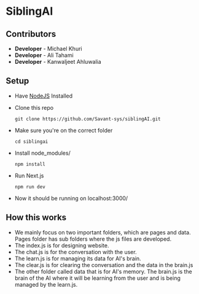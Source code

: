 # SiblingAI

## Contributors
- **Developer** - Michael Khuri
- **Developer** - Ali Tahami
- **Developer** - Kanwaljeet Ahluwalia

## Setup 
- Have [NodeJS](https://nodejs.org/en/download) Installed
- Clone this repo

    ```git clone https://github.com/Savant-sys/siblingAI.git```

- Make sure you're on the correct folder

    ```cd siblingai```

- Install node_modules/

    ```npm install```

- Run Next.js

    ```npm run dev```

- Now it should be running on localhost:3000/

## How this works
- We mainly focus on two important folders, which are pages and data. Pages folder has sub folders where the js files are developed.
- The index.js is for designing website.
- The chat.js is for the conversation with the user.
- The learn.js is for managing its data for AI's brain.
- The clear.js is for clearing the conversation and the data in the brain.js
- The other folder called data that is for AI's memory. The brain.js is the brain of the AI where it will be learning from the user and is being managed by the learn.js.
